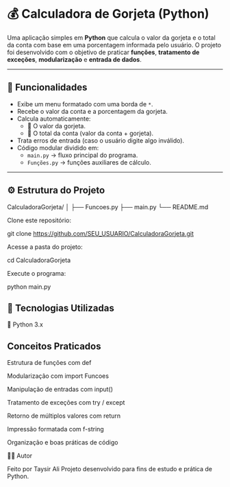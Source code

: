 # 💰 Calculadora de Gorjeta (Python)
Uma aplicação simples em **Python** que calcula o valor da gorjeta e o total da conta com base em uma porcentagem informada pelo usuário. O projeto foi desenvolvido com o objetivo de praticar **funções**, **tratamento de exceções**, **modularização** e **entrada de dados**.

---

## 🧠 Funcionalidades
- Exibe um menu formatado com uma borda de `*`.
- Recebe o valor da conta e a porcentagem da gorjeta.
- Calcula automaticamente:
  - 💸 O valor da gorjeta.
  - 🧾 O total da conta (valor da conta + gorjeta).
- Trata erros de entrada (caso o usuário digite algo inválido).
- Código modular dividido em:
  - `main.py` → fluxo principal do programa.
  - `Funções.py` → funções auxiliares de cálculo.

---

## ⚙️ Estrutura do Projeto
CalculadoraGorjeta/
│
├── Funcoes.py
├── main.py
└── README.md


Clone este repositório:

git clone https://github.com/SEU_USUARIO/CalculadoraGorjeta.git


Acesse a pasta do projeto:

cd CalculadoraGorjeta


Execute o programa:

python main.py

## 🧰 Tecnologias Utilizadas

🐍 Python 3.x

## Conceitos Praticados

Estrutura de funções com def

Modularização com import Funcoes

Manipulação de entradas com input()

Tratamento de exceções com try / except

Retorno de múltiplos valores com return

Impressão formatada com f-string

Organização e boas práticas de código

🧑‍💻 Autor

Feito por Taysir Ali
Projeto desenvolvido para fins de estudo e prática de Python.
